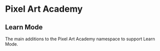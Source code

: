 # Pixel Art Academy

## Learn Mode

The main additions to the Pixel Art Academy namespace to support Learn Mode.
